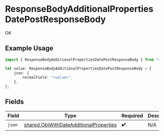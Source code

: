 # ResponseBodyAdditionalPropertiesDatePostResponseBody

OK

## Example Usage

```typescript
import { ResponseBodyAdditionalPropertiesDatePostResponseBody } from "openapi/sdk/models/operations";

let value: ResponseBodyAdditionalPropertiesDatePostResponseBody = {
    json: {
        normalField: "<value>",
    },
};
```

## Fields

| Field                                                                                                   | Type                                                                                                    | Required                                                                                                | Description                                                                                             |
| ------------------------------------------------------------------------------------------------------- | ------------------------------------------------------------------------------------------------------- | ------------------------------------------------------------------------------------------------------- | ------------------------------------------------------------------------------------------------------- |
| `json`                                                                                                  | [shared.ObjWithDateAdditionalProperties](../../../sdk/models/shared/objwithdateadditionalproperties.md) | :heavy_check_mark:                                                                                      | N/A                                                                                                     |